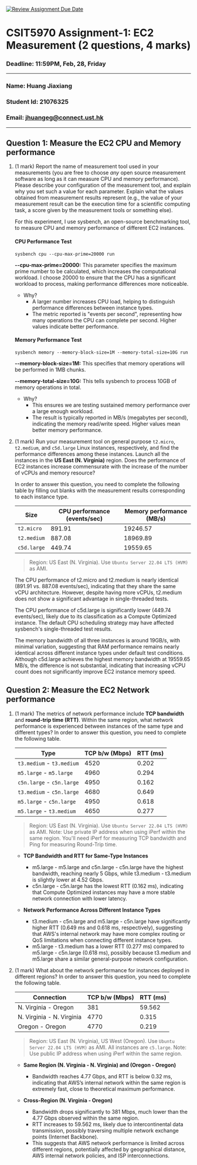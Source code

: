 [![Review Assignment Due Date](https://classroom.github.com/assets/deadline-readme-button-22041afd0340ce965d47ae6ef1cefeee28c7c493a6346c4f15d667ab976d596c.svg)](https://classroom.github.com/a/IAASVEAZ)
# CSIT5970 Assignment-1: EC2 Measurement (2 questions, 4 marks)

### Deadline: 11:59PM, Feb, 28, Friday

---

### Name: Huang Jiaxiang
### Student Id: 21076325
### Email: jhuangeg@connect.ust.hk

---

## Question 1: Measure the EC2 CPU and Memory performance

1. (1 mark) Report the name of measurement tool used in your measurements (you are free to choose *any* open source measurement software as long as it can measure CPU and memory performance). Please describe your configuration of the measurement tool, and explain why you set such a value for each parameter. Explain what the values obtained from measurement results represent (e.g., the value of your measurement result can be the execution time for a scientific computing task, a score given by the measurement tools or something else).

    For this experiment, I use sysbench, an open-source benchmarking tool, to measure CPU and memory performance of different EC2 instances.

    #### CPU Performance Test
    ```
    sysbench cpu --cpu-max-prime=20000 run
    ```
    **--cpu-max-prime=20000:** This parameter specifies the maximum prime number to be calculated, which increases the computational workload. I choose 20000 to ensure that the CPU has a significant workload to process, making performance differences more noticeable.

   - Why?
     - A larger number increases CPU load, helping to distinguish performance differences between instance types.
     - The metric reported is "events per second", representing how many operations the CPU can complete per second. Higher values indicate better performance.

    #### Memory Performance Test
    ```
    sysbench memory --memory-block-size=1M --memory-total-size=10G run
    ```
    **--memory-block-size=1M:** This specifies that memory operations will be performed in 1MB chunks.

    **--memory-total-size=10G:** This tells sysbench to process 10GB of memory operations in total.
   - Why?
     - This ensures we are testing sustained memory performance over a large enough workload.
     - The result is typically reported in MB/s (megabytes per second), indicating the memory read/write speed. Higher values mean better memory performance.


1. (1 mark) Run your measurement tool on general purpose `t2.micro`, `t2.medium`, and `c5d.large` Linux instances, respectively, and find the performance differences among these instances. Launch all the instances in the **US East (N. Virginia)** region. Does the performance of EC2 instances increase commensurate with the increase of the number of vCPUs and memory resource?

    In order to answer this question, you need to complete the following table by filling out blanks with the measurement results corresponding to each instance type.

    | Size        | CPU performance (events/sec) | Memory performance (MB/s) |
    | ----------- | ---------------------------- | ------------------------- |
    | `t2.micro`  | 891.91                       | 19246.57                  |
    | `t2.medium` | 887.08                       | 18969.89                  |
    | `c5d.large` | 449.74                       | 19559.65                  |

    > Region: US East (N. Virginia). Use `Ubuntu Server 22.04 LTS (HVM)` as AMI.

    The CPU performance of t2.micro and t2.medium is nearly identical (891.91 vs. 887.08 events/sec), indicating that they share the same vCPU architecture. However, despite having more vCPUs, t2.medium does not show a significant advantage in single-threaded tests.

    The CPU performance of c5d.large is significantly lower (449.74 events/sec), likely due to its classification as a Compute Optimized instance. The default CPU scheduling strategy may have affected sysbench's single-threaded test results.

    The memory bandwidth of all three instances is around 19GB/s, with minimal variation, suggesting that RAM performance remains nearly identical across different instance types under default test conditions. Although c5d.large achieves the highest memory bandwidth at 19559.65 MB/s, the difference is not substantial, indicating that increasing vCPU count does not significantly improve EC2 instance memory speed.

## Question 2: Measure the EC2 Network performance

1. (1 mark) The metrics of network performance include **TCP bandwidth** and **round-trip time (RTT)**. Within the same region, what network performance is experienced between instances of the same type and different types? In order to answer this question, you need to complete the following table.

    | Type                      | TCP b/w (Mbps) | RTT (ms) |
    | ------------------------- | -------------- | -------- |
    | `t3.medium` - `t3.medium` | 4520               | 0.202    |
    | `m5.large` - `m5.large`   | 4960               | 0.294         |
    | `c5n.large` - `c5n.large` | 4950               | 0.162         |
    | `t3.medium` - `c5n.large` | 4680               | 0.649         |
    | `m5.large` - `c5n.large`  | 4950               | 0.618         |
    | `m5.large` - `t3.medium`  | 4650               | 0.277         |

    > Region: US East (N. Virginia). Use `Ubuntu Server 22.04 LTS (HVM)` as AMI. Note: Use private IP address when using iPerf within the same region. You'll need iPerf for measuring TCP bandwidth and Ping for measuring Round-Trip time.

    - **TCP Bandwidth and RTT for Same-Type Instances**
      - m5.large - m5.large and c5n.large - c5n.large have the highest bandwidth, reaching nearly 5 Gbps, while t3.medium - t3.medium is slightly lower at 4.52 Gbps.
      - c5n.large - c5n.large has the lowest RTT (0.162 ms), indicating that Compute Optimized instances may have a more stable network connection with lower latency.
  
    - **Network Performance Across Different Instance Types**
      - t3.medium - c5n.large and m5.large - c5n.large have significantly higher RTT (0.649 ms and 0.618 ms, respectively), suggesting that AWS's internal network may have more complex routing or QoS limitations when connecting different instance types.
      - m5.large - t3.medium has a lower RTT (0.277 ms) compared to m5.large - c5n.large (0.618 ms), possibly because t3.medium and m5.large share a similar general-purpose network configuration.

2. (1 mark) What about the network performance for instances deployed in different regions? In order to answer this question, you need to complete the following table.

    | Connection                | TCP b/w (Mbps) | RTT (ms) |
    | ------------------------- | -------------- | -------- |
    | N. Virginia - Oregon      | 381               | 59.562         |
    | N. Virginia - N. Virginia | 4770               | 0.315         |
    | Oregon - Oregon           | 4770               | 0.219         |
 
    > Region: US East (N. Virginia), US West (Oregon). Use `Ubuntu Server 22.04 LTS (HVM)` as AMI. All instances are `c5.large`. Note: Use public IP address when using iPerf within the same region.

    - **Same Region (N. Virginia - N. Virginia) and (Oregon - Oregon)**
      - Bandwidth reaches 4.77 Gbps, and RTT is below 0.32 ms, indicating that AWS’s internal network within the same region is extremely fast, close to theoretical maximum performance.
    
    - **Cross-Region (N. Virginia - Oregon)**
      - Bandwidth drops significantly to 381 Mbps, much lower than the 4.77 Gbps observed within the same region.
      - RTT increases to 59.562 ms, likely due to intercontinental data transmission, possibly traversing multiple network exchange points (Internet Backbone).
      - This suggests that AWS network performance is limited across different regions, potentially affected by geographical distance, AWS internal network policies, and ISP interconnections.
